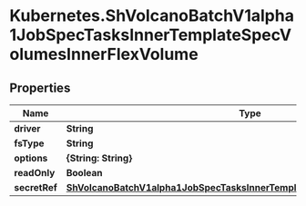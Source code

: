 # Kubernetes.ShVolcanoBatchV1alpha1JobSpecTasksInnerTemplateSpecVolumesInnerFlexVolume

## Properties

Name | Type | Description | Notes
------------ | ------------- | ------------- | -------------
**driver** | **String** |  | 
**fsType** | **String** |  | [optional] 
**options** | **{String: String}** |  | [optional] 
**readOnly** | **Boolean** |  | [optional] 
**secretRef** | [**ShVolcanoBatchV1alpha1JobSpecTasksInnerTemplateSpecImagePullSecretsInner**](ShVolcanoBatchV1alpha1JobSpecTasksInnerTemplateSpecImagePullSecretsInner.md) |  | [optional] 


